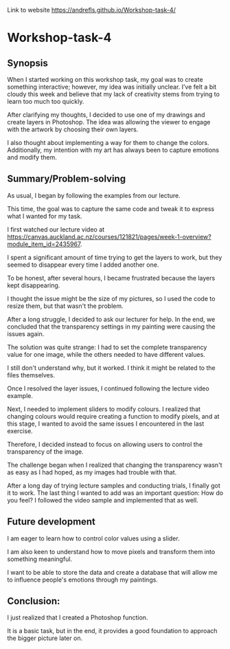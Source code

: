Link to website https://andrefls.github.io/Workshop-task-4/

# Workshop-task-4

## Synopsis

When I started working on this workshop task, my goal was to create something interactive; however, my idea was initially unclear. I’ve felt a bit cloudy this week and believe that my lack of creativity stems from trying to learn too much too quickly. 

After clarifying my thoughts, I decided to use one of my drawings and create layers in Photoshop. The idea was allowing the viewer to engage with the artwork by choosing their own layers. 

I also thought about implementing a way for them to change the colors.
Additionally, my intention with my art has always been to capture emotions and modify them.

## Summary/Problem-solving

As usual, I began by following the examples from our lecture.

This time, the goal was to capture the same code and tweak it to express what I wanted for my task.

I first watched our lecture video at https://canvas.auckland.ac.nz/courses/121821/pages/week-1-overview?module_item_id=2435967.

I spent a significant amount of time trying to get the layers to work, but they seemed to disappear every time I added another one.

To be honest, after several hours, I became frustrated because the layers kept disappearing. 

I thought the issue might be the size of my pictures, so I used the code to resize them, but that wasn't the problem. 

After a long struggle, I decided to ask our lecturer for help. In the end, we concluded that the transparency settings in my painting were causing the issues again.

 The solution was quite strange: I had to set the complete transparency value for one image, while the others needed to have different values.

I still don't understand why, but it worked. I think it might be related to the files themselves. 

Once I resolved the layer issues, I continued following the lecture video example. 

Next, I needed to implement sliders to modify colours. I realized that changing colours would require creating a function to modify pixels, and at this stage, I wanted to avoid the same issues I encountered in the last exercise. 

Therefore, I decided instead to focus on allowing users to control the transparency of the image. 

The challenge began when I realized that changing the transparency wasn't as easy as I had hoped, as my images had trouble with that. 

After a long day of trying lecture samples and conducting trials, I finally got it to work. The last thing I wanted to add was an important question: How do you feel? I followed the video sample and implemented that as well.


## Future development

I am eager to learn how to control color values using a slider. 

I am also keen to understand how to move pixels and transform them into something meaningful.

I want to be able to store the data and create a database that will allow me to influence people's emotions through my paintings.

## Conclusion:


I just realized that I created a Photoshop function.

It is a basic task, but in the end, it provides a good foundation to approach the bigger picture later on.
